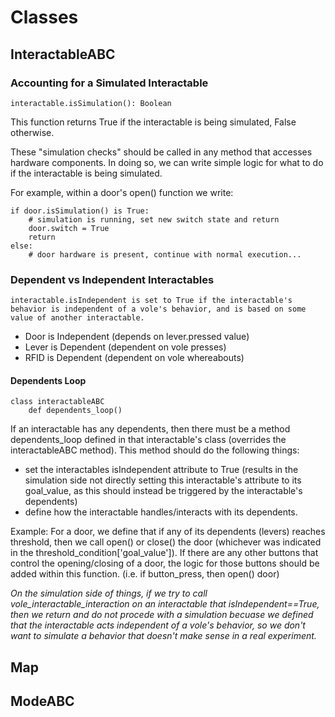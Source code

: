 # Classes

## InteractableABC

### Accounting for a Simulated Interactable

    interactable.isSimulation(): Boolean

This function returns True if the interactable is being simulated, False otherwise.

These "simulation checks" should be called in any method that accesses hardware components. In doing so, we can write simple logic for what to do if the interactable is being simulated.

For example, within a door's open() function we write:

    if door.isSimulation() is True: 
        # simulation is running, set new switch state and return 
        door.switch = True 
        return 
    else: 
        # door hardware is present, continue with normal execution...

### Dependent vs Independent Interactables

    interactable.isIndependent is set to True if the interactable's behavior is independent of a vole's behavior, and is based on some value of another interactable. 

- Door is Independent (depends on lever.pressed value)
- Lever is Dependent (dependent on vole presses)
- RFID is Dependent (dependent on vole whereabouts)

#### Dependents Loop

    class interactableABC
        def dependents_loop() 
If an interactable has any dependents, then there must be a method dependents_loop defined in that interactable's class (overrides the interactableABC method). This method should do the following things:

- set the interactables isIndependent attribute to True (results in the simulation side not directly setting this interactable's attribute to its goal_value, as this should instead be triggered by the interactable's dependents)
- define how the interactable handles/interacts with its dependents.

Example: For a door, we define that if any of its dependents (levers) reaches threshold, then we call open() or close() the door (whichever was indicated in the threshold_condition['goal_value']). If there are any other buttons that control the opening/closing of a door, the logic for those buttons should be added within this function. (i.e. if button_press, then open() door)

*On the simulation side of things, if we try to call vole_interactable_interaction on an interactable that isIndependent==True, then we return and do not procede with a simulation becuase we defined that the interactable acts independent of a vole's behavior, so we don't want to simulate a behavior that doesn't make sense in a real experiment.*

## Map

## ModeABC
